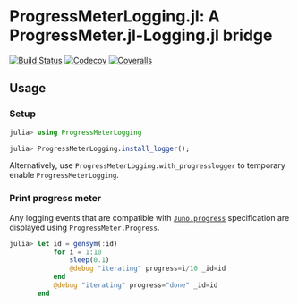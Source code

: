 # ProgressMeterLogging.jl: A ProgressMeter.jl-Logging.jl bridge

[![Build Status](https://travis-ci.com/tkf/ProgressMeterLogging.jl.svg?branch=master)](https://travis-ci.com/tkf/ProgressMeterLogging.jl)
[![Codecov](https://codecov.io/gh/tkf/ProgressMeterLogging.jl/branch/master/graph/badge.svg)](https://codecov.io/gh/tkf/ProgressMeterLogging.jl)
[![Coveralls](https://coveralls.io/repos/github/tkf/ProgressMeterLogging.jl/badge.svg?branch=master)](https://coveralls.io/github/tkf/ProgressMeterLogging.jl?branch=master)

## Usage

### Setup

```julia
julia> using ProgressMeterLogging

julia> ProgressMeterLogging.install_logger();
```

Alternatively, use `ProgressMeterLogging.with_progresslogger` to
temporary enable `ProgressMeterLogging`.

### Print progress meter

Any logging events that are compatible with
[`Juno.progress`](http://docs.junolab.org/latest/man/juno_frontend/#Progress-Meters-1)
specification are displayed using `ProgressMeter.Progress`.

```julia
julia> let id = gensym(:id)
           for i = 1:10
               sleep(0.1)
               @debug "iterating" progress=i/10 _id=id
           end
           @debug "iterating" progress="done" _id=id
       end
```
